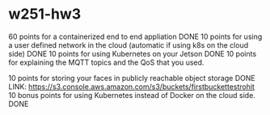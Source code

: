 # w251-hw3
60 points for a containerized end to end appliation DONE
10 points for using a user defined network in the cloud (automatic if using k8s on the cloud side) DONE
10 points for using Kubernetes on your Jetson DONE
10 points for explaining the MQTT topics and the QoS that you used.
  
10 points for storing your faces in publicly reachable object storage DONE
  LINK: https://s3.console.aws.amazon.com/s3/buckets/firstbuckettestrohit
10 bonus points for using Kubernetes instead of Docker on the cloud side. DONE
